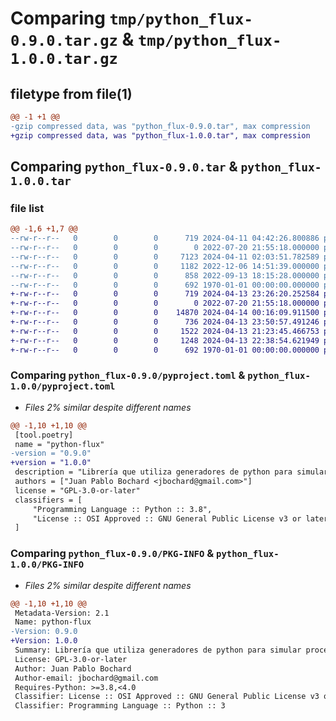 # Comparing `tmp/python_flux-0.9.0.tar.gz` & `tmp/python_flux-1.0.0.tar.gz`

## filetype from file(1)

```diff
@@ -1 +1 @@
-gzip compressed data, was "python_flux-0.9.0.tar", max compression
+gzip compressed data, was "python_flux-1.0.0.tar", max compression
```

## Comparing `python_flux-0.9.0.tar` & `python_flux-1.0.0.tar`

### file list

```diff
@@ -1,6 +1,7 @@
--rw-r--r--   0        0        0      719 2024-04-11 04:42:26.800886 python_flux-0.9.0/pyproject.toml
--rw-r--r--   0        0        0        0 2022-07-20 21:55:18.000000 python_flux-0.9.0/python_flux/__init__.py
--rw-r--r--   0        0        0     7123 2024-04-11 02:03:51.782589 python_flux-0.9.0/python_flux/flux.py
--rw-r--r--   0        0        0     1182 2022-12-06 14:51:39.000000 python_flux-0.9.0/python_flux/producers.py
--rw-r--r--   0        0        0      858 2022-09-13 18:15:28.000000 python_flux-0.9.0/python_flux/subscribers.py
--rw-r--r--   0        0        0      692 1970-01-01 00:00:00.000000 python_flux-0.9.0/PKG-INFO
+-rw-r--r--   0        0        0      719 2024-04-13 23:26:20.252584 python_flux-1.0.0/pyproject.toml
+-rw-r--r--   0        0        0        0 2022-07-20 21:55:18.000000 python_flux-1.0.0/python_flux/__init__.py
+-rw-r--r--   0        0        0    14870 2024-04-14 00:16:09.911500 python_flux-1.0.0/python_flux/flux.py
+-rw-r--r--   0        0        0      736 2024-04-13 23:50:57.491246 python_flux-1.0.0/python_flux/flux_utilis.py
+-rw-r--r--   0        0        0     1522 2024-04-13 21:23:45.466753 python_flux-1.0.0/python_flux/producers.py
+-rw-r--r--   0        0        0     1248 2024-04-13 22:38:54.621949 python_flux-1.0.0/python_flux/subscribers.py
+-rw-r--r--   0        0        0      692 1970-01-01 00:00:00.000000 python_flux-1.0.0/PKG-INFO
```

### Comparing `python_flux-0.9.0/pyproject.toml` & `python_flux-1.0.0/pyproject.toml`

 * *Files 2% similar despite different names*

```diff
@@ -1,10 +1,10 @@
 [tool.poetry]
 name = "python-flux"
-version = "0.9.0"
+version = "1.0.0"
 description = "Librería que utiliza generadores de python para simular procesamiento de flujo de datos"
 authors = ["Juan Pablo Bochard <jbochard@gmail.com>"]
 license = "GPL-3.0-or-later"
 classifiers = [
     "Programming Language :: Python :: 3.8",
     "License :: OSI Approved :: GNU General Public License v3 or later (GPLv3+)",
 ]
```

### Comparing `python_flux-0.9.0/PKG-INFO` & `python_flux-1.0.0/PKG-INFO`

 * *Files 2% similar despite different names*

```diff
@@ -1,10 +1,10 @@
 Metadata-Version: 2.1
 Name: python-flux
-Version: 0.9.0
+Version: 1.0.0
 Summary: Librería que utiliza generadores de python para simular procesamiento de flujo de datos
 License: GPL-3.0-or-later
 Author: Juan Pablo Bochard
 Author-email: jbochard@gmail.com
 Requires-Python: >=3.8,<4.0
 Classifier: License :: OSI Approved :: GNU General Public License v3 or later (GPLv3+)
 Classifier: Programming Language :: Python :: 3
```

